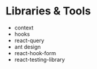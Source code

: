 # Libraries & Tools

- context
- hooks
- react-query
- ant design
- react-hook-form
- react-testing-library
